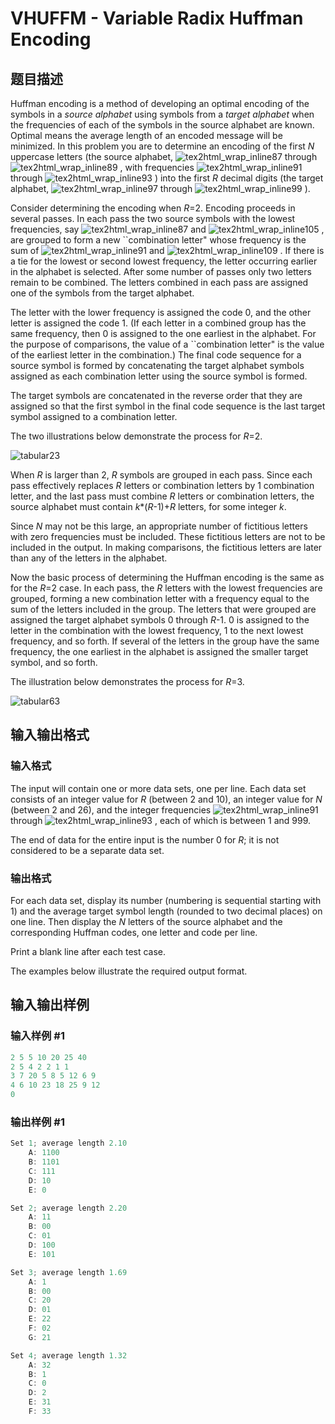 # VHUFFM - Variable Radix Huffman Encoding

## 题目描述

 Huffman encoding is a method of developing an optimal encoding of the symbols in a _source alphabet_ using symbols from a _target alphabet_ when the frequencies of each of the symbols in the source alphabet are known. Optimal means the average length of an encoded message will be minimized. In this problem you are to determine an encoding of the first _N_ uppercase letters (the source alphabet, ![tex2html_wrap_inline87](https://cdn.luogu.com.cn/upload/vjudge_pic/SP410/3122a084ae444f1cf5d0d838a7b575a21ee5e58e.png) through ![tex2html_wrap_inline89](https://cdn.luogu.com.cn/upload/vjudge_pic/SP410/f0d183168ef51175c11f482894edee7a8f5838b5.png) , with frequencies ![tex2html_wrap_inline91](https://cdn.luogu.com.cn/upload/vjudge_pic/SP410/ed521e8e7356fb5bd15196b3152ae22ed803397a.png) through ![tex2html_wrap_inline93](https://cdn.luogu.com.cn/upload/vjudge_pic/SP410/5847e9ea37e0837d2adeb4ed6974b1ec21edb151.png) ) into the first _R_ decimal digits (the target alphabet, ![tex2html_wrap_inline97](https://cdn.luogu.com.cn/upload/vjudge_pic/SP410/27507bbccfc8f512aa47df44d83b3799d9860c15.png) through ![tex2html_wrap_inline99](https://cdn.luogu.com.cn/upload/vjudge_pic/SP410/81c0ed6fecc0c3cb3cafe3f39b7a98e35173f2a6.png) ).

Consider determining the encoding when _R_=2. Encoding proceeds in several passes. In each pass the two source symbols with the lowest frequencies, say ![tex2html_wrap_inline87](https://cdn.luogu.com.cn/upload/vjudge_pic/SP410/3122a084ae444f1cf5d0d838a7b575a21ee5e58e.png) and ![tex2html_wrap_inline105](https://cdn.luogu.com.cn/upload/vjudge_pic/SP410/6c49b728cdd633f62afe2403b3705fe46eb4f2de.png) , are grouped to form a new ``combination letter" whose frequency is the sum of ![tex2html_wrap_inline91](https://cdn.luogu.com.cn/upload/vjudge_pic/SP410/ed521e8e7356fb5bd15196b3152ae22ed803397a.png) and ![tex2html_wrap_inline109](https://cdn.luogu.com.cn/upload/vjudge_pic/SP410/190c644dd013a13946f6db37bd52d78e6878f851.png) . If there is a tie for the lowest or second lowest frequency, the letter occurring earlier in the alphabet is selected. After some number of passes only two letters remain to be combined. The letters combined in each pass are assigned one of the symbols from the target alphabet.

The letter with the lower frequency is assigned the code 0, and the other letter is assigned the code 1. (If each letter in a combined group has the same frequency, then 0 is assigned to the one earliest in the alphabet. For the purpose of comparisons, the value of a ``combination letter" is the value of the earliest letter in the combination.) The final code sequence for a source symbol is formed by concatenating the target alphabet symbols assigned as each combination letter using the source symbol is formed.

The target symbols are concatenated in the reverse order that they are assigned so that the first symbol in the final code sequence is the last target symbol assigned to a combination letter.

The two illustrations below demonstrate the process for _R_=2.

![tabular23](https://cdn.luogu.com.cn/upload/vjudge_pic/SP410/6963c671eee6e8cc949f975ab0118f3e91d309d8.png)

When _R_ is larger than 2, _R_ symbols are grouped in each pass. Since each pass effectively replaces _R_ letters or combination letters by 1 combination letter, and the last pass must combine _R_ letters or combination letters, the source alphabet must contain _k_\*(_R_-1)+_R_ letters, for some integer _k_.

Since _N_ may not be this large, an appropriate number of fictitious letters with zero frequencies must be included. These fictitious letters are not to be included in the output. In making comparisons, the fictitious letters are later than any of the letters in the alphabet.

Now the basic process of determining the Huffman encoding is the same as for the _R_=2 case. In each pass, the _R_ letters with the lowest frequencies are grouped, forming a new combination letter with a frequency equal to the sum of the letters included in the group. The letters that were grouped are assigned the target alphabet symbols 0 through _R_-1. 0 is assigned to the letter in the combination with the lowest frequency, 1 to the next lowest frequency, and so forth. If several of the letters in the group have the same frequency, the one earliest in the alphabet is assigned the smaller target symbol, and so forth.

The illustration below demonstrates the process for _R_=3.

![tabular63](https://cdn.luogu.com.cn/upload/vjudge_pic/SP410/f6a8028eef7435ef4225dc9b9842576eef22c2fb.png)

## 输入输出格式

### 输入格式

The input will contain one or more data sets, one per line. Each data set consists of an integer value for _R_ (between 2 and 10), an integer value for _N_ (between 2 and 26), and the integer frequencies ![tex2html_wrap_inline91](https://cdn.luogu.com.cn/upload/vjudge_pic/SP410/ed521e8e7356fb5bd15196b3152ae22ed803397a.png) through ![tex2html_wrap_inline93](https://cdn.luogu.com.cn/upload/vjudge_pic/SP410/5847e9ea37e0837d2adeb4ed6974b1ec21edb151.png) , each of which is between 1 and 999.

The end of data for the entire input is the number 0 for _R_; it is not considered to be a separate data set.

### 输出格式

For each data set, display its number (numbering is sequential starting with 1) and the average target symbol length (rounded to two decimal places) on one line. Then display the _N_ letters of the source alphabet and the corresponding Huffman codes, one letter and code per line.

Print a blank line after each test case.

The examples below illustrate the required output format.

## 输入输出样例

### 输入样例 #1

```cpp
2 5 5 10 20 25 40
2 5 4 2 2 1 1
3 7 20 5 8 5 12 6 9
4 6 10 23 18 25 9 12
0
```


### 输出样例 #1

```cpp
Set 1; average length 2.10
    A: 1100
    B: 1101
    C: 111
    D: 10
    E: 0

Set 2; average length 2.20
    A: 11
    B: 00
    C: 01
    D: 100
    E: 101

Set 3; average length 1.69
    A: 1
    B: 00
    C: 20
    D: 01
    E: 22
    F: 02
    G: 21

Set 4; average length 1.32
    A: 32
    B: 1
    C: 0
    D: 2
    E: 31
    F: 33
```


